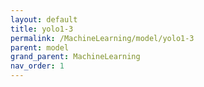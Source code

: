 ```yaml
---
layout: default
title: yolo1-3
permalink: /MachineLearning/model/yolo1-3
parent: model
grand_parent: MachineLearning
nav_order: 1
---
```

